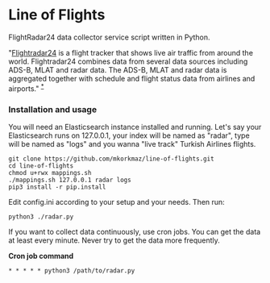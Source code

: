 # Line of Flights

FlightRadar24 data collector service script written in Python.

"[Flightradar24](https://www.flightradar24.com) is a flight tracker that shows live air traffic from around the world. Flightradar24 combines data from several data sources including ADS-B, MLAT and radar data. The ADS-B, MLAT and radar data is aggregated together with schedule and flight status data from airlines and airports." <sup>[*](https://www.flightradar24.com/how-it-works)</sup>

### Installation and usage

You will need an Elasticsearch instance installed and running.
Let's say your Elasticsearch runs on 127.0.0.1,
your index will be named as "radar", type will be named as "logs"
and you wanna "live track" Turkish Airlines flights.

```
git clone https://github.com/mkorkmaz/line-of-flights.git
cd line-of-flights
chmod u+rwx mappings.sh
./mappings.sh 127.0.0.1 radar logs
pip3 install -r pip.install
```

Edit config.ini according to your setup and your needs. Then run:
```
python3 ./radar.py
```

If you want to collect data continuously, use cron jobs.
You can get the data at least every minute. Never try to get the data more frequently.

**Cron job command**

```
* * * * * python3 /path/to/radar.py
```
